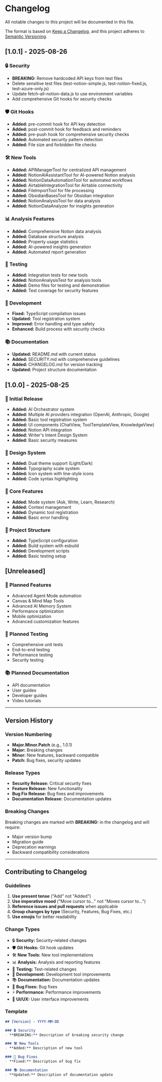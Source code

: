 # Changelog

All notable changes to this project will be documented in this file.

The format is based on [Keep a Changelog](https://keepachangelog.com/en/1.0.0/),
and this project adheres to [Semantic Versioning](https://semver.org/spec/v2.0.0.html).

## [1.0.1] - 2025-08-26

### 🔒 Security
- **BREAKING:** Remove hardcoded API keys from test files
- Delete sensitive test files (test-notion-simple.js, test-notion-fixed.js, test-azure-only.js)
- Update fetch-all-notion-data.js to use environment variables
- Add comprehensive Git hooks for security checks

### 🛡️ Git Hooks
- **Added:** pre-commit hook for API key detection
- **Added:** post-commit hook for feedback and reminders
- **Added:** pre-push hook for comprehensive security checks
- **Added:** Automated security pattern detection
- **Added:** File size and forbidden file checks

### 🛠️ New Tools
- **Added:** APIManagerTool for centralized API management
- **Added:** NotionAIAssistantTool for AI-powered Notion analysis
- **Added:** NotionDataAutomationTool for automated workflows
- **Added:** AirtableIntegrationTool for Airtable connectivity
- **Added:** FileImportTool for file processing
- **Added:** ObsidianBasesTool for Obsidian integration
- **Added:** NotionAnalysisTool for data analysis
- **Added:** NotionDataAnalyzer for insights generation

### 📊 Analysis Features
- **Added:** Comprehensive Notion data analysis
- **Added:** Database structure analysis
- **Added:** Property usage statistics
- **Added:** AI-powered insights generation
- **Added:** Automated report generation

### 🧪 Testing
- **Added:** Integration tests for new tools
- **Added:** NotionAnalysisTest for analysis tools
- **Added:** Demo files for testing and demonstration
- **Added:** Test coverage for security features

### 🔧 Development
- **Fixed:** TypeScript compilation issues
- **Updated:** Tool registration system
- **Improved:** Error handling and type safety
- **Enhanced:** Build process with security checks

### 📚 Documentation
- **Updated:** README.md with current status
- **Added:** SECURITY.md with comprehensive guidelines
- **Added:** CHANGELOG.md for version tracking
- **Updated:** Project structure documentation

## [1.0.0] - 2025-08-25

### 🚀 Initial Release
- **Added:** AI Orchestrator system
- **Added:** Multiple AI providers integration (OpenAI, Anthropic, Google)
- **Added:** Basic tool registration system
- **Added:** UI components (ChatView, ToolTemplateView, KnowledgeView)
- **Added:** Notion API integration
- **Added:** Writer's Intent Design System
- **Added:** Basic security measures

### 🎨 Design System
- **Added:** Dual theme support (Light/Dark)
- **Added:** Typography scale system
- **Added:** Icon system with line-style icons
- **Added:** Code syntax highlighting

### 🔧 Core Features
- **Added:** Mode system (Ask, Write, Learn, Research)
- **Added:** Context management
- **Added:** Dynamic tool registration
- **Added:** Basic error handling

### 📁 Project Structure
- **Added:** TypeScript configuration
- **Added:** Build system with esbuild
- **Added:** Development scripts
- **Added:** Basic testing setup

## [Unreleased]

### 🔄 Planned Features
- Advanced Agent Mode automation
- Canvas & Mind Map Tools
- Advanced AI Memory System
- Performance optimization
- Mobile optimization
- Advanced customization features

### 🧪 Planned Testing
- Comprehensive unit tests
- End-to-end testing
- Performance testing
- Security testing

### 📚 Planned Documentation
- API documentation
- User guides
- Developer guides
- Video tutorials

---

## Version History

### Version Numbering
- **Major.Minor.Patch** (e.g., 1.0.1)
- **Major:** Breaking changes
- **Minor:** New features, backward compatible
- **Patch:** Bug fixes, security updates

### Release Types
- **Security Release:** Critical security fixes
- **Feature Release:** New functionality
- **Bug Fix Release:** Bug fixes and improvements
- **Documentation Release:** Documentation updates

### Breaking Changes
Breaking changes are marked with **BREAKING:** in the changelog and will require:
- Major version bump
- Migration guide
- Deprecation warnings
- Backward compatibility considerations

---

## Contributing to Changelog

### Guidelines
1. **Use present tense** ("Add" not "Added")
2. **Use imperative mood** ("Move cursor to..." not "Moves cursor to...")
3. **Reference issues and pull requests** when applicable
4. **Group changes by type** (Security, Features, Bug Fixes, etc.)
5. **Use emojis** for better readability

### Change Types
- 🔒 **Security:** Security-related changes
- 🛡️ **Git Hooks:** Git hook updates
- 🛠️ **New Tools:** New tool implementations
- 📊 **Analysis:** Analysis and reporting features
- 🧪 **Testing:** Test-related changes
- 🔧 **Development:** Development tool improvements
- 📚 **Documentation:** Documentation updates
- 🐛 **Bug Fixes:** Bug fixes
- ⚡ **Performance:** Performance improvements
- 🎨 **UI/UX:** User interface improvements

### Template
```markdown
## [Version] - YYYY-MM-DD

### 🔒 Security
- **BREAKING:** Description of breaking security change

### 🛠️ New Tools
- **Added:** Description of new tool

### 🐛 Bug Fixes
- **Fixed:** Description of bug fix

### 📚 Documentation
- **Updated:** Description of documentation update
```
